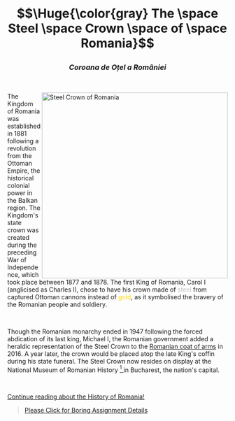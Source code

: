 <h1 align=center> 
    
   $$\Huge{\color{gray} The \space Steel \space Crown \space of \space Romania}$$

</h1>

<h3 align=center> <i> Coroana de Ot&#806;el a Roma&#770;niei </i> </h3>

<br>

<a href="https://en.wikipedia.org/wiki/Steel_Crown_of_Romania"> <img src=https://upload.wikimedia.org/wikipedia/commons/c/c4/Steel_Crown_of_Romania.png align=right alt="Steel Crown of Romania" width=425 height=425> </a>

<p> The Kingdom of Romania was established in 1881 following a revolution from the Ottoman Empire, the historical colonial power in the Balkan region. The Kingdom's state crown was created during the preceding War of Independence, which took place between 1877 and 1878. The first King of Romania, Carol I (anglicised as Charles I), chose to have his crown made of <span style="color:silver"> steel</span> from captured Ottoman cannons instead of <span style=color:gold> gold</span>, as it symbolised the bravery of the Romanian people and soldiery. </p>

<br>

Though the Romanian monarchy ended in 1947 following the forced abdication of its last king, Michael I, the Romanian government added a heraldic representation of the Steel Crown to the [Romanian coat of arms][Coat of arms] in 2016. A year later, the crown would be placed atop the late King's coffin during his state funeral. The Steel Crown now resides on display at the National Museum of Romanian History <a href="https://www.mnir.ro/welcome-to-mnir/"><sup>1</sup> </a> in Bucharest, the nation's capital.  
    
<br>

[Continue reading about the History of Romania!](/SubFolder/A_Concise_History_of_Romania.pdf)
    
[Coat of arms]: /SubFolder/Coat_of_Arms.png

> [Please Click for Boring Assignment Details](/SubFolder/explanations.md)
